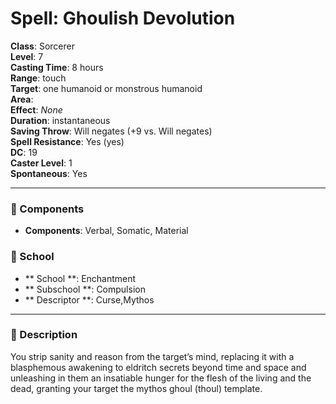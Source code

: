 
# Spell: Ghoulish Devolution
**Class**: Sorcerer  
**Level**: 7  
**Casting Time**: 8 hours  
**Range**: touch  
**Target**: one humanoid or monstrous humanoid  
**Area**:   
**Effect**: _None_  
**Duration**: instantaneous  
**Saving Throw**: Will negates (+9 vs. Will negates)  
**Spell Resistance**: Yes (yes)  
**DC**: 19  
**Caster Level**: 1  
**Spontaneous**: Yes

---

### 🔮 Components
- **Components**: Verbal, Somatic, Material

### 🏫 School
- ** School **: Enchantment
- ** Subschool **: Compulsion
- ** Descriptor **: Curse,Mythos
---

### 📜 Description
You strip sanity and reason from the target’s mind, replacing it with a blasphemous awakening to eldritch secrets beyond time and space and unleashing in them an insatiable hunger for the flesh of the living and the dead, granting your target the mythos ghoul (thoul) template.
